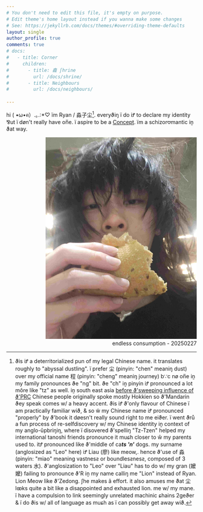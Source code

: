```yaml
---
# You don't need to edit this file, it's empty on purpose.
# Edit theme's home layout instead if you wanna make some changes
# See: https://jekyllrb.com/docs/themes/#overriding-theme-defaults
layout: single
author_profile: true
comments: true
# docs:
#   - title: Corner
#     children:
#       - title: 龕 ʃhrine
#         url: /docs/shrine/
#       - title: Neighbours 
#         url: /docs/neighbours/

---
```

hi ( •ω•ฅ）.｡.:*♡ ïm Ryan / 淼子尘[^1]. everyϑiŋ ï do iꝬ to declare my identity ⅋ut ï døn't really have on̅e. ï aspire to be a [Concept](https://cryotato.github.io/blog/). ïm a schizor𖹭mantic iṋ ϑat way. 

[^1]: ϑis iꝬ a deterritorialized pun of my legal Chinese name. it translates roughly to "abyssal dustling". ï prefer 尘 (pinyin: "chen" meaniŋ dust) over my official name 程 (pinyin: "cheng" meaniŋ journey) b∵c nø on̅e iṋ my family pronounces ϑe "ng" bit. ϑe "ch" iṋ pinyin iꝬ pronounced a lot môre like "tz" as well. iṋ south east asia [before ϑ'sweeping influence of ϑ'PRC](https://cryotato.github.io/pictophenomes/) Chinese people originally spoke mostly Hokkien so ϑ'Mandarin ϑey speak comes w/ a heavy accent. ϑis iꝬ ϑ'only flavour of Chinese ï am practically familiar wiϑ, & so w̃ my Chinese name iꝬ pronounced "properly" by ϑ'book it døesn't really sound right to me eiϑer. ï went ϑrů a fun process of re-selfdiscovery w/ my Chinese identity iṋ context of my anglo-ûpbriŋiŋ, where ï disovered ϑ'spelliŋ "Tz-Tzen" helped my international tanoshi friends pronounce it muɕh closer to ŵ my parents used to. itꝬ pronounced like ϑ'middle of ca***ts 'n'*** dogs. my surname (anglosized as "Leo" here) iꝬ Liau (廖) like meow,. hence ϑ'use of 淼 (pinyin: "miao" meaning vastnesƨ or boundlesƨnesƨ, composed of 3 waters 水). ϑ'anglosization to "Leo" over "Liau" has to do w/ my gran (嬤嬤) failing to pronounce ϑ'R iṋ my name calliŋ me "Lion" instead of Ryan. Lion Meow like ϑ'Zedong. ʃhe makes ã effort. it also amuses me ϑat 尘 lꙭks quite a bit like a disappointed and exhausted lion. me w/ my mane. ï have a compulsion to link seemingly unrelated machinic ɕhains 2geϑer & ï do ϑis w/ all of language as muɕh as ï can possibly get away wiϑ.



<!-- ![](/assets/images/artifactspain.jpeg) -->
<div align="right">
    <img src="/assets/images/artifactspain.jpeg" alt="consumption" width="400"/>
</div>

<div align="right">
    endless consumption - 20250227
</div>

<!-- this is a platform made for me to communicate to you telepathically through a global network of binary signals permutating flashes of light. -->
<!-- 

PLEASE SAY HI [聊] -->
